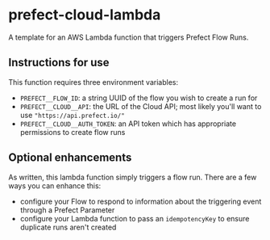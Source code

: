 # prefect-cloud-lambda

A template for an AWS Lambda function that triggers Prefect Flow Runs.

## Instructions for use

This function requires three environment variables:
- `PREFECT__FLOW_ID`: a string UUID of the flow you wish to create a run for
- `PREFECT__CLOUD__API`: the URL of the Cloud API; most likely you'll want to use `"https://api.prefect.io/"`
- `PREFECT__CLOUD__AUTH_TOKEN`: an API token which has appropriate permissions to create flow runs

## Optional enhancements

As written, this lambda function simply triggers a flow run.  There are a few ways you can enhance this:

- configure your Flow to respond to information about the triggering event through a Prefect Parameter
- configure your Lambda function to pass an `idempotencyKey` to ensure duplicate runs aren't created
